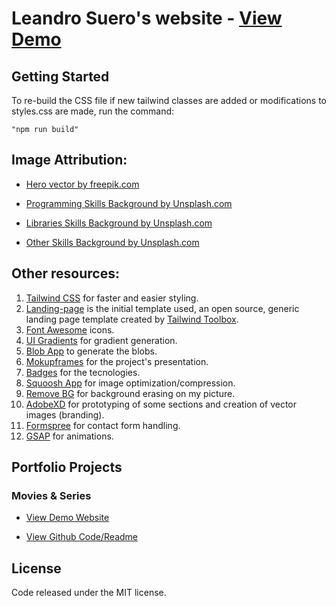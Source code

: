 # Leandro Suero's website - [View Demo](https://www.github.com/)

## Getting Started

To re-build the CSS file if new tailwind classes are added or modifications to styles.css are made, run the command:

`"npm run build"`

## Image Attribution:

- [Hero vector by freepik.com](https://www.freepik.com/free-vector/portrait-programmer-working-with-pc_4956907.htm)

- [Programming Skills Background by Unsplash.com](https://unsplash.com/photos/YlVjrBkfXt8)

- [Libraries Skills Background by Unsplash.com](https://unsplash.com/photos/1emWndlDHs0)

- [Other Skills Background by Unsplash.com](https://unsplash.com/photos/a1xlQq3HoJ0)

## Other resources:

1. [Tailwind CSS](https://tailwindcss.com/) for faster and easier styling.
2. [Landing-page](https://www.tailwindtoolbox.com/templates/landing-page) is the initial template used, an open source, generic landing page template created by [Tailwind Toolbox](https://www.tailwindtoolbox.com/).
3. [Font Awesome](https://fontawesome.com/icons) icons.
4. [UI Gradients](https://uigradients.com/#DanceToForget) for gradient generation.
5. [Blob App](https://blobs.app/) to generate the blobs.
6. [Mokupframes](https://www.mokupframes.com/) for the project's presentation.
7. [Badges](https://github.com/Ileriayo/markdown-badges) for the tecnologies.
8. [Squoosh App](https://squoosh.app/) for image optimization/compression.
9. [Remove BG](https://www.remove.bg/) for background erasing on my picture.
10. [AdobeXD](https://www.adobe.com/la/products/xd.html) for prototyping of some sections and creation of vector images (branding).
11. [Formspree](https://formspree.io/) for contact form handling.
12. [GSAP](https://greensock.com/gsap/) for animations.

## Portfolio Projects

### Movies & Series

- [View Demo Website](https://moviseries.netlify.app/)

- [View Github Code/Readme](https://github.com/Leandro-Suero/portfolio-movies-react)

## License

Code released under the MIT license.
